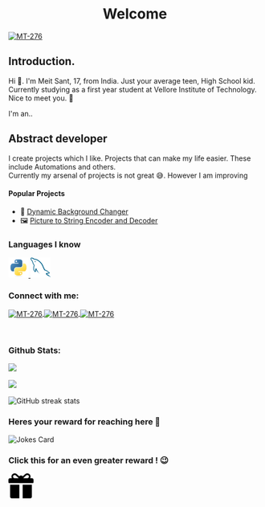 <h1 align="center">Welcome</h1>

<!---![GitHub profile views](https://komarev.com/ghpvc/?username=MT-276)-->
<p align="left"> <a href="https://github.com/ryo-ma/github-profile-trophy"><img src="https://github-profile-trophy.vercel.app/?username=MT-276&no-bg=true&no-frame=true&theme=darkhub" alt="MT-276" /></a> </p>

## Introduction.

Hi 👋. I'm Meit Sant, 17, from India. Just your average teen, High School kid. Currently studying as a first year student at Vellore Institute of Technology.
Nice to meet you. 🤝

I'm an..
## Abstract developer
I create projects which I like. Projects that can make my life easier. These include Automations and others.\
Currently my arsenal of projects is not great 😅. However I am improving

#### Popular Projects
- 🌃 [Dynamic Background Changer](https://github.com/MT-276/Dynamic-Background-Changer)
- 🖼️ [Picture to String Encoder and Decoder](https://github.com/MT-276/Picture-to-String-encoder)


### Languages I know 
<p align="left">
 <a href="https://www.python.org/" target="_blank">
  <img src="https://github.com/devicons/devicon/raw/master/icons/python/python-original.svg"  alt="Python" width="40" height="40"/>
 </a>
 <a href="https://www.mysql.com/" target="_blank">
  <img src="https://github.com/devicons/devicon/raw/master/icons/mysql/mysql-original.svg"  alt="MySQL" width="40" height="40"/>
 </a>

### Connect with me:
<p align="left">

 <a href="https://stackoverflow.com/users/20022511/mt-276" target="blank">
  <img align="center" src="https://raw.githubusercontent.com/rahuldkjain/github-profile-readme-generator/master/src/images/icons/Social/stack-overflow.svg"               alt="MT-276" height="30" width="40" />
 </a>
 <a href="https://www.reddit.com/user/MT_276" target="blank">
  <img align="center" src="https://github.com/rahuldkjain/github-profile-readme-generator/raw/888aff31e1d26dd2a6acf6afebbc34970aeb0118/src/images/icons/Social/reddit.svg" alt="MT-276" height="30" width="40" />
 </a>
 <a href="https://www.youtube.com/@meitsant2981" target="blank">
  <img align="center" src="https://github.com/rahuldkjain/github-profile-readme-generator/raw/888aff31e1d26dd2a6acf6afebbc34970aeb0118/src/images/icons/Social/youtube.svg" alt="MT-276" height="30" width="40" />
 </a>
</p>
</br>

### Github Stats:

<a href="https://github.com/MT-276/github-readme-stats"><img height="150em" src="https://github-readme-stats.vercel.app/api/top-langs/?username=MT-276&hide=Shell,Ruby&layout=compact&theme=onedark" /></a> 

<a href="https://github.com/MT-276/github-readme-stats"><img height="150em" src="https://github-readme-stats.vercel.app/api?username=MT-276&show_icons=true&theme=onedark" /></a>

![GitHub streak stats](https://github-readme-streak-stats.herokuapp.com/?user=MT-276)

### Heres your reward for reaching here 🤗

<img src="https://readme-jokes.vercel.app/api?hideBorder&theme=onedark" alt="Jokes Card" />

### Click this for an even greater reward ! 😉
<p align="centre">
<a href="https://www.youtube.com/watch?v=dQw4w9WgXcQ" target="blank">
  <img align="center" src="https://github.com/gladiator0428/hodalica/raw/250a7f6e85fa5ac75ee19497afd8be4ed4d2d6f7/src/assets/svg/giftbox.svg" alt="Surprise !" height="50" width="50" />
 </a>
</p>
</br>
